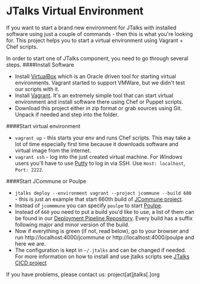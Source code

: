 JTalks Virtual Environment
==

If you want to start a brand new environment for JTalks with installed software using just a couple of commands - then this is what you're looking for. This project helps you to start a virtual environment using Vagrant + Chef scripts.

In order to start one of JTalks component, you need to go through several steps.
####Install Software
* Install [VirtualBox](https://www.virtualbox.org/) which is an Oracle driven tool for starting virtual environments. Vagrant started to support VMWare, but we didn't test our scripts with it.
* Install [Vagrant](http://www.vagrantup.com). It's an extremely simple tool that can start virtual environment and install software there using Chef or Puppet scripts.
* Download this project either in zip format or grab sources using Git. Unpack if needed and step into the folder.

####Start virtual environment
* `vagrant up` - this starts your env and runs Chef scripts. This may take a lot of time especially first time because it downloads software and virtual image from the internet.
* `vagrant ssh` - log into the just created virtual machine. For _Windows_ users you'll have to use [Putty](http://www.chiark.greenend.org.uk/~sgtatham/putty/download.html) to log in via SSH. Use `Host: localhost`, `Port: 2222`.

####Start JCommune or Poulpe
* `jtalks deploy --environment vagrant --project jcommune --build 680` - this is just an example that start 660th build of [JCommune project](https://github.com/jtalks-org/jcommune).
 * Instead of `jcommmune` you can specify `poulpe` to start [Poulpe](https://github.com/jtalks-org/poulpe).
 * Instead of `660` you need to put a build you'd like to use, a list of them can be found in our [Deployment Pipeline Repository](http://repo.jtalks.org/content/repositories/deployment-pipeline/deployment-pipeline/). Every build has a suffix following major and minor version of the build.
* Now if everything is green (if not, read below), go to your browser and run http://localhost:4000/jcommune or http://localhost:4000/poulpe and here we are.
* The configuration is kept in `~/.jtalks` and can be changed if needed. For more information on how to install and use jtalks scripts see [JTalks CICD project](https://github.com/jtalks-org/jtalks-cicd)

If you have problems, please contact us: project\[at\]jtalks\[.\]org
